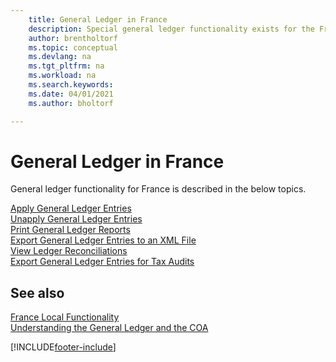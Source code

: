 ```yaml
---
    title: General Ledger in France
    description: Special general ledger functionality exists for the French version of Business Central.
    author: brentholtorf
    ms.topic: conceptual
    ms.devlang: na
    ms.tgt_pltfrm: na
    ms.workload: na
    ms.search.keywords:
    ms.date: 04/01/2021
    ms.author: bholtorf

---
```

# General Ledger in France

General ledger functionality for France is described in the below topics.

[Apply General Ledger Entries](how-to-apply-general-ledger-entries.md)  
[Unapply General Ledger Entries](how-to-unapply-general-ledger-entries.md)  
[Print General Ledger Reports](how-to-print-general-ledger-reports.md)  
[Export General Ledger Entries to an XML File](how-to-export-general-ledger-entries-to-an-xml-file.md)  
[View Ledger Reconciliations](how-to-view-ledger-reconciliations.md)  
[Export General Ledger Entries for Tax Audits](how-to-export-general-ledger-entries-for-tax-audits.md)  

## See also

[France Local Functionality](france-local-functionality.md)  
[Understanding the General Ledger and the COA](../../finance-general-ledger.md)  


[!INCLUDE[footer-include](../../includes/footer-banner.md)]